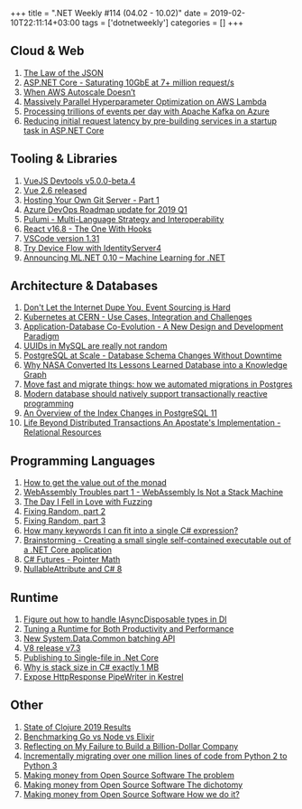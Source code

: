 +++
title = ".NET Weekly #114 (04.02 - 10.02)"
date = 2019-02-10T22:11:14+03:00
tags = ['dotnetweekly']
categories = []
+++

## Cloud & Web

1. [The Law of the JSON](https://odetocode.com/blogs/scott/archive/2019/02/04/the-law-of-the-json.aspx)
1. [ASP.NET Core - Saturating 10GbE at 7+ million request/s](https://www.ageofascent.com/2019/02/04/asp-net-core-saturating-10gbe-at-7-million-requests-per-second/)
1. [When AWS Autoscale Doesn’t](https://segment.com/blog/when-aws-autoscale-doesn-t/)
1. [Massively Parallel Hyperparameter Optimization on AWS Lambda](https://medium.com/@hichaelmart/massively-parallel-hyperparameter-optimization-on-aws-lambda-a7a24b1970c8)
1. [Processing trillions of events per day with Apache Kafka on Azure](https://azure.microsoft.com/en-gb/blog/processing-trillions-of-events-per-day-with-apache-kafka-on-azure/)
1. [Reducing initial request latency by pre-building services in a startup task in ASP.NET Core](https://andrewlock.net/reducing-latency-by-pre-building-singletons-in-asp-net-core/)

<!--more-->

## Tooling & Libraries

1. [VueJS Devtools v5.0.0-beta.4](https://github.com/vuejs/vue-devtools/releases/tag/v5.0.0-beta.4)
1. [Vue 2.6 released](https://medium.com/the-vue-point/vue-2-6-released-66aa6c8e785e)
1. [Hosting Your Own Git Server - Part 1](https://ryjo.codes/articles/hosting-your-own-git-server-part-1.html)
1. [Azure DevOps Roadmap update for 2019 Q1](https://blogs.msdn.microsoft.com/devops/2019/02/01/azure-devops-roadmap-update-for-2019-q1/)
1. [Pulumi - Multi-Language Strategy and Interoperability](https://github.com/pulumi/pulumi/issues/2430)
1. [React v16.8 - The One With Hooks](https://reactjs.org/blog/2019/02/06/react-v16.8.0.html)
1. [VSCode version 1.31](https://code.visualstudio.com/updates/v1_31)
1. [Try Device Flow with IdentityServer4](https://leastprivilege.com/2019/02/08/try-device-flow-with-identityserver4/)
1. [Announcing ML.NET 0.10 – Machine Learning for .NET](https://blogs.msdn.microsoft.com/dotnet/2019/02/07/announcing-ml-net-0-10-machine-learning-for-net/)

## Architecture & Databases

1. [Don't Let the Internet Dupe You, Event Sourcing is Hard](https://chriskiehl.com/article/event-sourcing-is-hard)
1. [Kubernetes at CERN - Use Cases, Integration and Challenges](https://speakerdeck.com/rochaporto/kubernetes-at-cern-use-cases-integration-and-challenges)
1. [Application-Database Co-Evolution - A New Design and Development Paradigm](http://michaelbrodie.com/wp-content/uploads/2015/04/Co-evolution-NEDB17.pdf)
1. [UUIDs in MySQL are really not random](https://blog.waleson.com/2019/02/uuids-in-mysql-are-really-not-random.html)
1. [PostgreSQL at Scale - Database Schema Changes Without Downtime](https://medium.com/braintree-product-technology/postgresql-at-scale-database-schema-changes-without-downtime-20d3749ed680)
1. [Why NASA Converted Its Lessons Learned Database into a Knowledge Graph](https://blog.nuclino.com/why-nasa-converted-its-lessons-learned-database-into-a-knowledge-graph)
1. [Move fast and migrate things: how we automated migrations in Postgres](https://benchling.engineering/move-fast-and-migrate-things-how-we-automated-migrations-in-postgres-d60aba0fc3d4)
1. [Modern database should natively support transactionally reactive programming](https://blog.nezaboodka.com/post/2019/593-modern-database-should-natively-support-transactionally-reactive-programming)
1. [An Overview of the Index Changes in PostgreSQL 11](https://severalnines.com/blog/overview-index-changes-postgresql-11)
1. [Life Beyond Distributed Transactions An Apostate's Implementation - Relational Resources](https://jimmybogard.com/life-beyond-distributed-transactions-an-apostates-implementation-relational-resources)

## Programming Languages

1. [How to get the value out of the monad](http://blog.ploeh.dk/2019/02/04/how-to-get-the-value-out-of-the-monad/)
1. [WebAssembly Troubles part 1 - WebAssembly Is Not a Stack Machine](http://troubles.md/posts/wasm-is-not-a-stack-machine/)
1. [The Day I Fell in Love with Fuzzing](https://nullprogram.com/blog/2019/01/25/)
1. [Fixing Random, part 2](https://ericlippert.com/2019/02/04/fixing-random-part-2/)
1. [Fixing Random, part 3](https://ericlippert.com/2019/02/07/fixing-random-part-3/)
1. [How many keywords I can fit into a single C# expression?](https://www.tabsoverspaces.com/233768-how-many-keywords-i-can-fit-into-a-single-csharp-expression)
1. [Brainstorming - Creating a small single self-contained executable out of a .NET Core application](https://www.hanselman.com/blog/BrainstormingCreatingASmallSingleSelfcontainedExecutableOutOfANETCoreApplication.aspx)
1. [C# Futures - Pointer Math](https://www.infoq.com/news/2019/02/csharp-pointer-math)
1. [NullableAttribute and C# 8](https://codeblog.jonskeet.uk/2019/02/10/nullableattribute-and-c-8/)

## Runtime

1. [Figure out how to handle IAsyncDisposable types in DI](https://github.com/aspnet/Extensions/issues/426)
1. [Tuning a Runtime for Both Productivity and Performance](https://fosdem.org/2019/schedule/event/dotnet_runtime_tuning/)
1. [New System.Data.Common batching API](https://github.com/dotnet/corefx/issues/35135)
1. [V8 release v7.3](https://v8.dev/blog/v8-release-73)
1. [Publishing to Single-file in .Net Core](https://github.com/dotnet/designs/pull/52)
1. [Why is stack size in C# exactly 1 MB](https://stackoverflow.com/questions/28656872/why-is-stack-size-in-c-sharp-exactly-1-mb/28658130#28658130)
1. [Expose HttpResponse PipeWriter in Kestrel](https://github.com/aspnet/AspNetCore/commit/35b99e44cef7a4ca9bb2775bef36159532e32b21)

## Other

1. [State of Clojure 2019 Results](https://clojure.org/news/2019/02/04/state-of-clojure-2019)
1. [Benchmarking Go vs Node vs Elixir](https://stressgrid.com/blog/benchmarking_go_vs_node_vs_elixir/)
1. [Reflecting on My Failure to Build a Billion-Dollar Company](https://medium.com/@shl/reflecting-on-my-failure-to-build-a-billion-dollar-company-b0c31d7db0e7)
1. [Incrementally migrating over one million lines of code from Python 2 to Python 3](https://blogs.dropbox.com/tech/2019/02/incrementally-migrating-over-one-million-lines-of-code-from-python-2-to-python-3/)
1. [Making money from Open Source Software The problem](https://ayende.com/blog/186113-A/making-money-from-open-source-software-the-problem)
1. [Making money from Open Source Software The dichotomy](https://ayende.com/blog/186146-A/making-money-from-open-source-software-the-dichotomy)
1. [Making money from Open Source Software How we do it?](https://ayende.com/blog/186147-A/making-money-from-open-source-software-how-we-do-it)
